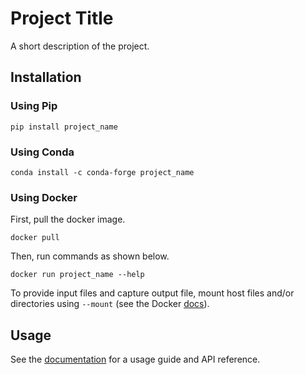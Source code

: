 # Project Title

A short description of the project. 


## Installation

### Using Pip

```
pip install project_name
```

### Using Conda

```
conda install -c conda-forge project_name
```

### Using Docker

First, pull the docker image. 
```
docker pull 
```

Then, run commands as shown below. 
```
docker run project_name --help 
```
To provide input files and capture output file, mount host files and/or directories using `--mount` (see the Docker [docs](https://docs.docker.com/engine/storage/bind-mounts/)). 


## Usage

See the [documentation](https://mhorlacher.github.io/project_name) for a usage guide and API reference. 